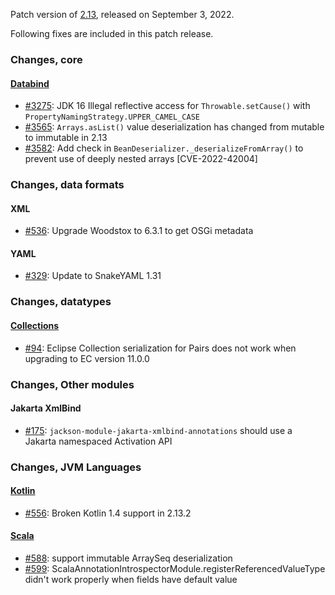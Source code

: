Patch version of [2.13](Jackson-Release-2.13), released on September 3, 2022.

Following fixes are included in this patch release.

### Changes, core

#### [Databind](../../jackson-databind)

* [#3275](../../jackson-databind/issues/3275): JDK 16 Illegal reflective access for `Throwable.setCause()` with `PropertyNamingStrategy.UPPER_CAMEL_CASE`
* [#3565](../../jackson-databind/issues/3565): `Arrays.asList()` value deserialization has changed from mutable to immutable in 2.13
* [#3582](../../jackson-databind/issues/3582): Add check in `BeanDeserializer._deserializeFromArray()` to prevent use of deeply nested arrays [CVE-2022-42004]

### Changes, data formats

#### XML

* [#536](../../jackson-dataformat-xml/issues/536): Upgrade Woodstox to 6.3.1 to get OSGi metadata

#### YAML

* [#329](../../jackson-dataformats-text/issues/329): Update to SnakeYAML 1.31

### Changes, datatypes

#### [Collections](../../jackson-datatypes-collections)

* [#94](../../jackson-datatypes-collection/issues/94): Eclipse Collection serialization for Pairs does not work when upgrading to EC version 11.0.0

### Changes, Other modules

#### Jakarta XmlBind

* [#175](../../jackson-modules-base/issues/175): `jackson-module-jakarta-xmlbind-annotations` should use a Jakarta namespaced Activation API

### Changes, JVM Languages

#### [Kotlin](../../jackson-module-kotlin)

* [#556](../../jackson-module-kotlin/issues/556): Broken Kotlin 1.4 support in 2.13.2

#### [Scala](../../jackson-module-scala)

* [#588](../../jackson-module-scala/issues/588): support immutable ArraySeq deserialization
* [#599](../../jackson-module-scala/issues/599): ScalaAnnotationIntrospectorModule.registerReferencedValueType didn't work properly when fields have default value
